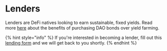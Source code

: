 # Lenders

Lenders are DeFi natives looking to earn sustainable, fixed yields. Read more [here](../../protocol/bonds/simple.md) about the benefits of purchasing DAO bonds over yield farming.

{% hint style="info" %}
If you're interested in becoming a lender, fill out this [lending form](https://forms.gle/LaDvgXJMZi788LmM6) and we will get back to you shortly.
{% endhint %}
